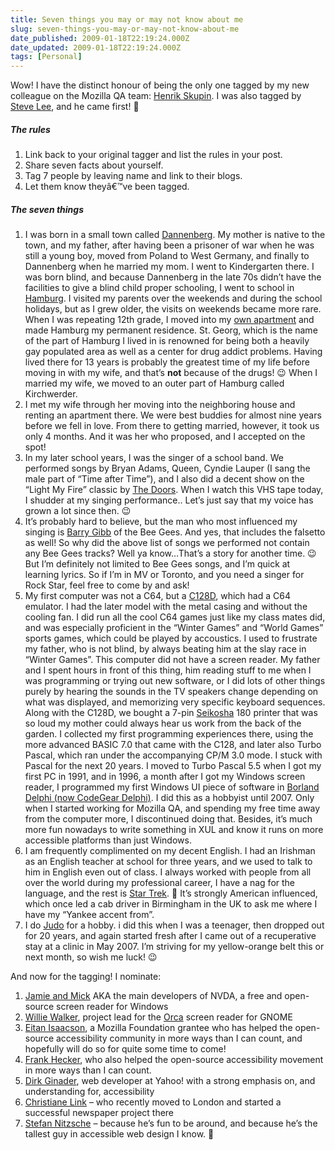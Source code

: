 ```yaml
---
title: Seven things you may or may not know about me
slug: seven-things-you-may-or-may-not-know-about-me
date_published: 2009-01-18T22:19:24.000Z
date_updated: 2009-01-18T22:19:24.000Z
tags: [Personal]
---
```


Wow! I have the distinct honour of being the only one tagged by my new colleague on the Mozilla QA team: [Henrik Skupin](http://www.hskupin.info/2009/01/18/7-things-about-me/). I was also tagged by [Steve Lee](http://eduspaces.net/stevelee/weblog/555790.html), and he came first! 🙂

##### The rules

1. Link back to your original tagger and list the rules in your post.
2. Share seven facts about yourself.
3. Tag 7 people by leaving name and link to their blogs.
4. Let them know theyâ€™ve been tagged.

##### The seven things

1. I was born in a small town called [Dannenberg](http://en.wikipedia.org/wiki/Dannenberg). My mother is native to the town, and my father, after having been a prisoner of war when he was still a young boy, moved from Poland to West Germany, and finally to Dannenberg when he married my mom. I went to Kindergarten there. I was born blind, and because Dannenberg in the late 70s didn&#8217;t have the facilities to give a blind child proper schooling, I went to school in [Hamburg](http://en.wikipedia.org/wiki/Hamburg). I visited my parents over the weekends and during the school holidays, but as I grew older, the visits on weekends became more rare. When I was repeating 12th grade, I moved into my [own apartment](http://maps.google.com/maps?f=q&amp;source=s_q&amp;hl=en&amp;q=&amp;jsv=141e&amp;sll=37.0625,-95.677068&amp;sspn=31.839416,56.601563&amp;ie=UTF8&amp;geocode=FdAwMQMd8-qYAA&amp;split=0) and made Hamburg my permanent residence. St. Georg, which is the name of the part of Hamburg I lived in is renowned for being both a heavily gay populated area as well as a center for drug addict problems. Having lived there for 13 years is probably the greatest time of my life before moving in with my wife, and that&#8217;s **not** because of the drugs! 😉 When I married my wife, we moved to an outer part of Hamburg called Kirchwerder.
2. I met my wife through her moving into the neighboring house and renting an apartment there. We were best buddies for almost nine years before we fell in love. From there to getting married, however, it took us only 4 months. And it was her who proposed, and I accepted on the spot!
3. In my later school years, I was the singer of a school band. We performed songs by Bryan Adams, Queen, Cyndie Lauper (I sang the male part of &#8220;Time after Time&#8221;), and I also did a decent show on the &#8220;Light My Fire&#8221; classic by [The Doors](http://en.wikipedia.org/wiki/The_doors). When I watch this VHS tape today, I shudder at my singing performance.. Let&#8217;s just say that my voice has grown a lot since then. 😉 
4. It&#8217;s probably hard to believe, but the man who most influenced my singing is [Barry Gibb](http://en.wikipedia.org/wiki/Barry_Gibb) of the Bee Gees. And yes, that includes the falsetto as well! So why did the above list of songs we performed not contain any Bee Gees tracks? Well ya know&#8230;That&#8217;s a story for another time. 😉 But I&#8217;m definitely not limited to Bee Gees songs, and I&#8217;m quick at learning lyrics. So if I&#8217;m in MV or Toronto, and you need a singer for Rock Star, feel free to come by and ask!
5. My first computer was not a C64, but a [C128D](http://en.wikipedia.org/wiki/Commodore_128), which had a C64 emulator. I had the later model with the metal casing and without the cooling fan. I did run all the cool C64 games just like my class mates did, and was especially proficient in the &#8220;Winter Games&#8221; and &#8220;World Games&#8221; sports games, which could be played by accoustics. I used to frustrate my father, who is not blind, by always beating him at the slay race in &#8220;Winter Games&#8221;. This computer did not have a screen reader. My father and I spent hours in front of this thing, him reading stuff to me when I was programming or trying out new software, or I did lots of other things purely by hearing the sounds in the TV speakers change depending on what was displayed, and memorizing very specific keyboard sequences. Along with the C128D, we bought a 7-pin [Seikosha](http://en.wikipedia.org/wiki/Seikosha) 180 printer that was so loud my mother could always hear us work from the back of the garden. I collected my first programming experiences there, using the more advanced BASIC 7.0 that came with the C128, and later also Turbo Pascal, which ran under the accompanying CP/M 3.0 mode. I stuck with Pascal for the next 20 years. I moved to Turbo Pascal 5.5 when I got my first PC in 1991, and in 1996, a month after I got my Windows screen reader, I programmed my first Windows UI piece of software in [Borland Delphi (now CodeGear Delphi)](http://en.wikipedia.org/wiki/CodeGear_Delphi). I did this as a hobbyist until 2007. Only when I started working for Mozilla QA, and spending my free time away from the computer more, I discontinued doing that. Besides, it&#8217;s much more fun nowadays to write something in XUL and know it runs on more accessible platforms than just Windows.
6. I am frequently complimented on my decent English. I had an Irishman as an English teacher at school for three years, and we used to talk to him in English even out of class. I always worked with people from all over the world during my professional career, I have a nag for the language, and the rest is [Star Trek](http://www.startrek.com). 🙂 It&#8217;s strongly American influenced, which once led a cab driver in Birmingham in the UK to ask me where I have my &#8220;Yankee accent from&#8221;.
7. I do [Judo](http://en.wikipedia.org/wiki/Judo) for a hobby. i did this when I was a teenager, then dropped out for 20 years, and again started fresh after I came out of a recuperative stay at a clinic in May 2007. I&#8217;m striving for my yellow-orange belt this or next month, so wish me luck! 😉 

And now for the tagging! I nominate:

1. [Jamie and Mick](http://www.nvda-project.org/blog) AKA the main developers of NVDA, a free and open-source screen reader for Windows
2. [Willie Walker](http://blogs.sun.com/wwalker/), project lead for the [Orca](http://live.gnome.org/Orca) screen reader for GNOME
3. [Eitan Isaacson](http://monotonous.org/), a Mozilla Foundation grantee who has helped the open-source accessibility community in more ways than I can count, and hopefully will do so for quite some time to come!
4. [Frank Hecker](http://blog.hecker.org/), who also helped the open-source accessibility movement in more ways than I can count.
5. [Dirk Ginader](http://blog.ginader.de/), web developer at Yahoo! with a strong emphasis on, and understanding for, accessibility
6. [Christiane Link](http://www.behindertenparkplatz.de/) &#8211; who recently moved to London and started a successful newspaper project there
7. [Stefan Nitzsche](http://blog.nitzsche.info/) &#8211; because he&#8217;s fun to be around, and because he&#8217;s the tallest guy in accessible web design I know. 🙂 
